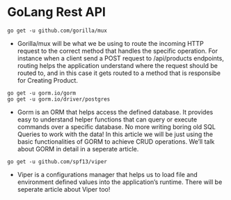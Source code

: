 # GoLang Rest API

```
go get -u github.com/gorilla/mux
```


- Gorilla/mux will be what we be using to route the incoming HTTP request to the correct method that handles the specific operation. For instance when a client send a POST request to /api/products endpoints, routing helps the application understand where the request should be routed to, and in this case it gets routed to a method that is responsibe for Creating Product.


```
go get -u gorm.io/gorm
go get -u gorm.io/driver/postgres
```


 - Gorm is an ORM that helps access the defined database. It provides easy to understand helper functions that can query or execute commands over a specific database. No more writing boring old SQL Queries to work with the data! In this article we will be just using the basic functionalities of GORM to achieve CRUD operations. We’ll talk about GORM in detail in a seperate article.


```
go get -u github.com/spf13/viper
```


 - Viper is a configurations manager that helps us to load file and environment defined values into the application’s runtime. There will be seperate article about Viper too!





